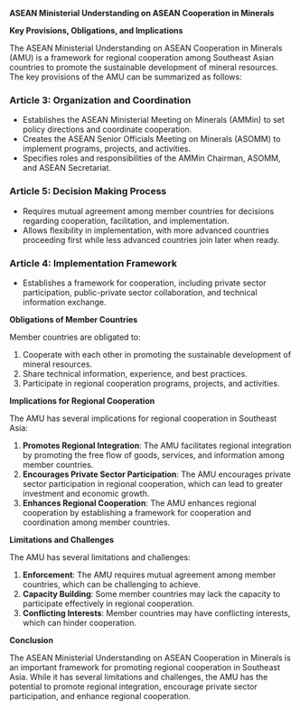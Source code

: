 **ASEAN Ministerial Understanding on ASEAN Cooperation in Minerals**

**Key Provisions, Obligations, and Implications**

The ASEAN Ministerial Understanding on ASEAN Cooperation in Minerals (AMU) is a framework for regional cooperation among Southeast Asian countries to promote the sustainable development of mineral resources. The key provisions of the AMU can be summarized as follows:

### Article 3: Organization and Coordination

* Establishes the ASEAN Ministerial Meeting on Minerals (AMMin) to set policy directions and coordinate cooperation.
* Creates the ASEAN Senior Officials Meeting on Minerals (ASOMM) to implement programs, projects, and activities.
* Specifies roles and responsibilities of the AMMin Chairman, ASOMM, and ASEAN Secretariat.

### Article 5: Decision Making Process

* Requires mutual agreement among member countries for decisions regarding cooperation, facilitation, and implementation.
* Allows flexibility in implementation, with more advanced countries proceeding first while less advanced countries join later when ready.

### Article 4: Implementation Framework

* Establishes a framework for cooperation, including private sector participation, public-private sector collaboration, and technical information exchange.

**Obligations of Member Countries**

Member countries are obligated to:

1. Cooperate with each other in promoting the sustainable development of mineral resources.
2. Share technical information, experience, and best practices.
3. Participate in regional cooperation programs, projects, and activities.

**Implications for Regional Cooperation**

The AMU has several implications for regional cooperation in Southeast Asia:

1. **Promotes Regional Integration**: The AMU facilitates regional integration by promoting the free flow of goods, services, and information among member countries.
2. **Encourages Private Sector Participation**: The AMU encourages private sector participation in regional cooperation, which can lead to greater investment and economic growth.
3. **Enhances Regional Cooperation**: The AMU enhances regional cooperation by establishing a framework for cooperation and coordination among member countries.

**Limitations and Challenges**

The AMU has several limitations and challenges:

1. **Enforcement**: The AMU requires mutual agreement among member countries, which can be challenging to achieve.
2. **Capacity Building**: Some member countries may lack the capacity to participate effectively in regional cooperation.
3. **Conflicting Interests**: Member countries may have conflicting interests, which can hinder cooperation.

**Conclusion**

The ASEAN Ministerial Understanding on ASEAN Cooperation in Minerals is an important framework for promoting regional cooperation in Southeast Asia. While it has several limitations and challenges, the AMU has the potential to promote regional integration, encourage private sector participation, and enhance regional cooperation.